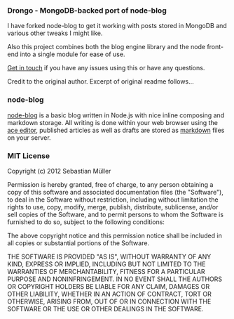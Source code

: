 ### Drongo - MongoDB-backed port of node-blog

I have forked node-blog to get it working with posts stored in MongoDB and various other tweaks I might like.

Also this project combines both the blog engine library and the node front-end into a single module for ease of use.

[Get in touch](drongo@cartoonbeats.com) if you have any issues using this or have any questions.

Credit to the original author. Excerpt of original readme follows...

### node-blog 

[node-blog](http://semu.mp/node-blog.html) is a basic blog written in Node.js with nice inline composing and markdown storage. All writing is done within your web browser using the [ace editor](http://ace.ajax.org/), published articles as well as drafts are stored as [markdown](http://daringfireball.net/projects/markdown/) files on your server.
   
### MIT License

Copyright (c) 2012 Sebastian Müller

Permission is hereby granted, free of charge, to any person obtaining a copy of this software and associated documentation files (the "Software"), to deal in the Software without restriction, including without limitation the rights to use, copy, modify, merge, publish, distribute, sublicense, and/or sell copies of the Software, and to permit persons to whom the Software is furnished to do so, subject to the following conditions:

The above copyright notice and this permission notice shall be included in all copies or substantial portions of the Software.

THE SOFTWARE IS PROVIDED "AS IS", WITHOUT WARRANTY OF ANY KIND, EXPRESS OR IMPLIED, INCLUDING BUT NOT LIMITED TO THE WARRANTIES OF MERCHANTABILITY, FITNESS FOR A PARTICULAR PURPOSE AND NONINFRINGEMENT. IN NO EVENT SHALL THE AUTHORS OR COPYRIGHT HOLDERS BE LIABLE FOR ANY CLAIM, DAMAGES OR OTHER LIABILITY, WHETHER IN AN ACTION OF CONTRACT, TORT OR OTHERWISE, ARISING FROM, OUT OF OR IN CONNECTION WITH THE SOFTWARE OR THE USE OR OTHER DEALINGS IN THE SOFTWARE.
